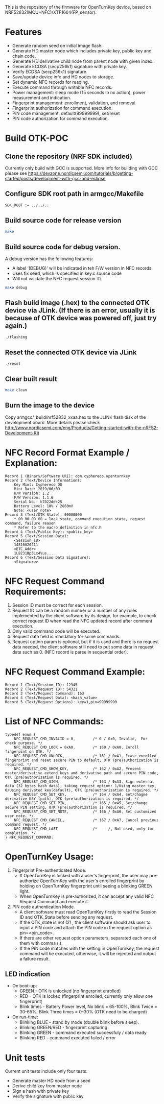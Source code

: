 This is the repository of the firmware for OpenTurnKey device, based on NRF52832(MCU+NFC)/XTF1604(FP_sensor).

# Features
* Generate random seed on initial image flash.
* Generate HD master node which includes private key, public key and chain code.
* Generate HD derivative child node from parent node with given index.
* Generate ECDSA (secp256k1) signature with private key.
* Verify ECDSA (secp256k1) signature.
* Save/update device info and HD nodes to storage.
* Set dynamic NFC records for reading.
* Execute command through writable NFC records.
* Power management: sleep mode (15 seconds in no action), power measurement and indication.
* Fingerprint management: enrollment, validation, and removal.
* Fingerprint authorization for command execution.
* PIN code management: default(99999999), set/reset
* PIN code authorization for command execution.

# Build OTK-POC
## Clone the repository (NRF SDK included)
Currently only build with GCC is supported. More info for building with GCC please see https://devzone.nordicsemi.com/tutorials/b/getting-started/posts/development-with-gcc-and-eclipse
## Configure SDK root path in armgcc/Makefile
```Bash
SDK_ROOT := ../../..
```
## Build source code for release version
```Bash
make
```
## Build source code for debug version.
A debug version has the following features:
* A label '(DEBUG)' will be indicated in teh F/W version in NFC records.
* Uses fix seed, which is specified in key.c source code
* Will not validate the NFC request session ID. 
```Bash
make debug
```
## Flash build image (.hex) to the connected OTK device via JLink. (If there is an error, usually it is because of OTK device was powered off, just try again.)
```Bash
./flashimg
```
## Reset the connected OTK device via JLink
```Bash
./reset
```
## Clear built result
```Bash
make clean
```
## Burn the image to the device
Copy armgcc/_build/nrf52832_xxaa.hex to the JLINK flash disk of the development board. More details please check http://www.nordicsemi.com/eng/Products/Getting-started-with-the-nRF52-Development-Kit

# NFC Record Format Example / Explanation:
```
Record 1 (Binary/Software URI): com.cyphereco.openturnkey
Record 2 (Text/Device Information):
    Key Mint: Cyphereco OU
    Mint Date: 2019/06/09
    H/W Version: 1.2
    F/W Version: 1.1.6
    Serial No.: b7022ddc25
    Battery Level: 10% / 2860mV
    Note: <user_note>
Record 3 (Text/OTK State): 00000000 
    * 00 00 00 00 = lock state, command execution state, request command, failure reason
    * Refer to the macro definition in nfc.h
Record 4 (Text/Public Key): <public_key>
Record 5 (Text/Session Data):
    <Session_ID>
    14816020211
    <BTC_Addr>
    1LB231Bp3Lx4Vus...
Record 6 (Text/Session Data Signature):
    <Signature>
```

# NFC Request Command Requirements:
1. Session ID must be correct for each session.
2. Request ID can be a random number or a number of any rules implemented by the client software by its design, for example, to check correct request ID when read the NFC updated record after comment execution.
3. Only valid command code will be executed.
4. Request data field is mandatory for some commands.
5. Request option param is optional, but if it is used and there is no request data needed, the client software still need to put some data in request data such as 0. (NFC record is parse in sequential order).

# NFC Request Command Example:
```
Record 1 (Text/Session ID): 12345 
Record 2 (Text/Request ID): 54321
Record 3 (Text/Request Command): 163
Record 4 (Text/Request Data): <hash_value>
Record 5 (Text/Request Options): key=1,pin=99999999
```

# List of NFC Commands:
```
typedef enum {
    NFC_REQUEST_CMD_INVALID = 0,        /* 0 / 0x0, Invalid,  For check purpose. */ 
    NFC_REQUEST_CMD_LOCK = 0xA0,        /* 160 / 0xA0, Enroll fingerpint on OTK. */ 
    NFC_REQUEST_CMD_UNLOCK,             /* 161 / 0xA1, Erase enrolled fingerprint and reset secure PIN to default, OTK (pre)authorization is required. */  
    NFC_REQUEST_CMD_SHOW_KEY,           /* 162 / 0xA2, Present master/derivative extend keys and derivative path and secure PIN code, OTK (pre)authorization is required. */  
    NFC_REQUEST_CMD_SIGN,               /* 163 / 0xA3, Sign external data (32 bytes hash data), taking request option: 1/Using master key, 0/Using derivated key(default), OTK (pre)authorization is required. */  
    NFC_REQUEST_CMD_SET_KEY,            /* 164 / 0xA4, Set/chagne derivative KEY (path), OTK (pre)authorization is required. */ 
    NFC_REQUEST_CMD_SET_PIN,            /* 165 / 0xA5, Set/change secure PIN setting, OTK (pre)authorization is required. */ 
    NFC_REQUEST_CMD_SET_NOTE,           /* 166 / 0xA6, Set customized user note. */ 
    NFC_REQUEST_CMD_CANCEL,             /* 167 / 0xA7, Cancel previous command request. */ 
    NFC_REQUEST_CMD_LAST                /*  -- /, Not used, only for completion. */ 
} NFC_REQUEST_COMMAND;
```

# OpenTurnKey Usage:
1. Fingerprint Pre-authenticated Mode.
    * If OpenTurnKey is locked with a user's fingerprint, the user may pre-authorize OpenTurnKey with the user's enrolled fingerprint by holding on OpenTurnKey fingerprint until seeing a blinking GREEN light. 
    * When OpenTurnKey is pre-authorized, it can accept any valid NFC Request Command and execute it.
2. PIN code authentication Mode.
    * A client software must read OpenTurnKey firstly to read the Session ID and OTK_State before sending any request.
    * If the OTK_state is not (2) <Authrozied>, the client software should ask user to input a PIN code and attach the PIN code in the request option as pin=<pin_code>.
    * If there are other request option parameters, separated each one of them with comma (,).
    * If the PIN code matches with the setting in OpenTurnKey, the request command will be executed, otherwise, it will be rejected and output a failure result. 



## LED indication
* On boot-up:
    * GREEN         - OTK is unlocked (no fingerprint enrolled)
    * RED           - OTK is locked (fingerprint enrolled, currently only allow one fingerprint)
    * Blink times   - Battery Power level, No blink = 65-100%, Blink Twice = 30-65%, Blink Three times = 0-30% (OTK need to be charged)
* On run-time:
    * Blinking BLUE      - stand by mode (double blink before sleep).
    * Blinking GREEN/RED - fingerprint capturing
    * Blinking GREEN     - command executed successfuly / data ready
    * Blinking RED       - command executed failed / error

# Unit tests
Current unit tests include only four tests:
* Generate master HD node from a seed
* Derive child key from master node
* Sign a hash with private key
* Verify the signature with public key
